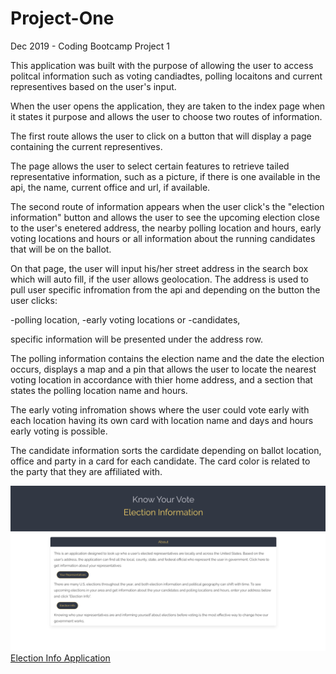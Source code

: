 # Project-One
Dec 2019 - Coding Bootcamp Project 1

This application was built with the purpose of allowing the user to access politcal information such as voting candiadtes, polling locaitons and current representives based on the user's input.

When the user opens the application, they are taken to the index page when it states it purpose and allows the user to choose two routes of information. 

The first route allows the user to click on a button that will display a page containing the current representives.

The page allows the user to select certain features to retrieve tailed representative information, such as a picture, if there is one available in the api, the name, current office and url, if available. 

The second route of information appears when the user click's the "election information" button and allows the user to see the upcoming election close to the user's enetered address, the nearby polling location and hours, early voting locations and hours or all information about the running candidates that will be on the ballot.

On that page, the user will input his/her street address in the search box which will auto fill, if the user allows geolocation. The address is used to pull user specific infromation from the api and depending on the button the user clicks:

-polling location,
-early voting locations or
-candidates,

specific information will be presented under the address row. 

The polling information contains the election name and the date the election occurs, displays a map and a pin that allows the user to locate the nearest voting location in accordance with thier home address, and a section that states the polling location name and hours.

The early voting infromation shows where the user could vote early with each location having its own card with location name and days and hours early voting is possible. 

The candidate information sorts the cardidate depending on ballot location, office and party in a card for each candidate. The card color is related to the party that they are affiliated with.


<img src ="./assets/project1IMg.png">
<a href="#">Election Info Application</a>
